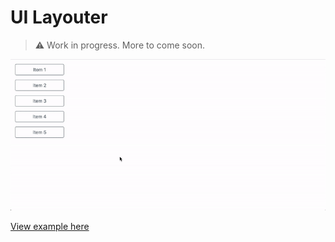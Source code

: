 # UI Layouter

> ⚠️ Work in progress. More to come soon.

![Usage example](/docs/example.gif)

[View example here](https://thelevicole.com/ui-layouter/)
